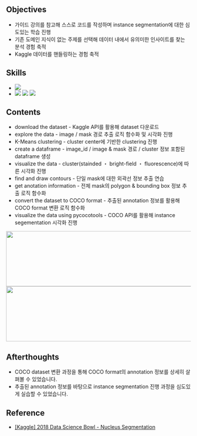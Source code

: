 ####
## Objectives
- 가이드 강의를 참고해 스스로 코드를 작성하며 instance segmentation에 대한 심도있는 학습 진행
- 기존 도메인 지식이 없는 주제를 선택해 데이터 내에서 유의미한 인사이트를 찾는 분석 경험 축적
- Kaggle 데이터를 핸들링하는 경험 축적


####
## Skills
-
    <div align="left"><img src="https://img.shields.io/badge/[Python]-NumPy / pandas / matplotlib / sklearn / cv2-4479A1"/>

-
    <div align="left"><img src="https://img.shields.io/badge/[computer vision]-TensorFlow / OpenCV-FF6600"/>
    <img src="https://img.shields.io/badge/[algorithm]-K--Means Clustering-FF6600"/>
    <img src="https://img.shields.io/badge/[API]-pycocotools-FF6600"/><br> 
    
####
## Contents
- download the dataset - Kaggle API를 활용해 dataset 다운로드
- explore the data - image / mask 경로 추출 로직 함수화 및 시각화 진행
- K-Means clustering - cluster center에 기반한 clustering 진행
- create a dataframe - image_id / image & mask 경로 / cluster 정보 포함된 dataframe 생성
- visualize the data - cluster(stainded ・ bright-field ・ fluorescence)에 따른 시각화 진행
- find and draw contours - 단일 mask에 대한 외곽선 정보 추출 연습
- get anotation information - 전체 mask의 polygon & bounding box 정보 추출 로직 함수화
- convert the dataset to COCO format - 추출된 annotation 정보를 활용해 COCO format 변환 로직 함수화
- visualize the data using pycocotools - COCO API를 활용해 instance segementation 시각화 진행
<img src="https://user-images.githubusercontent.com/109773795/183776882-572ee620-287c-4867-8b63-01ac0c32370c.png" width="950" height="150"/>
<img src="https://user-images.githubusercontent.com/109773795/183776651-838bf36e-336c-4bb2-86e0-2031f8f1a663.png" width="950" height="150"/>

####
## Afterthoughts
- COCO dataset 변환 과정을 통해 COCO format의 annotation 정보를 상세히 살펴볼 수 있었습니다.
- 추출된 annotation 정보를 바탕으로 instance segmentation 진행 과정을 심도있게 실습할 수 있었습니다. 
####
## Reference
- [[Kaggle] 2018 Data Science Bowl - Nucleus Segmentation](https://www.kaggle.com/competitions/data-science-bowl-2018)
####
